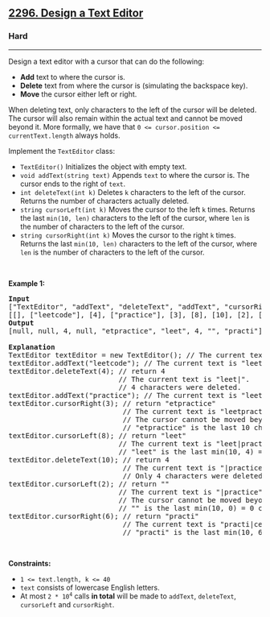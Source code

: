<h2><a href="https://leetcode.com/problems/design-a-text-editor/">2296. Design a Text Editor</a></h2><h3>Hard</h3><hr><div style="user-select: auto;"><p style="user-select: auto;">Design a text editor with a cursor that can do the following:</p>

<ul style="user-select: auto;">
	<li style="user-select: auto;"><strong style="user-select: auto;">Add</strong> text to where the cursor is.</li>
	<li style="user-select: auto;"><strong style="user-select: auto;">Delete</strong> text from where the cursor is (simulating the backspace key).</li>
	<li style="user-select: auto;"><strong style="user-select: auto;">Move</strong> the cursor either left or right.</li>
</ul>

<p style="user-select: auto;">When deleting text, only characters to the left of the cursor will be deleted. The cursor will also remain within the actual text and cannot be moved beyond it. More formally, we have that <code style="user-select: auto;">0 &lt;= cursor.position &lt;= currentText.length</code> always holds.</p>

<p style="user-select: auto;">Implement the <code style="user-select: auto;">TextEditor</code> class:</p>

<ul style="user-select: auto;">
	<li style="user-select: auto;"><code style="user-select: auto;">TextEditor()</code> Initializes the object with empty text.</li>
	<li style="user-select: auto;"><code style="user-select: auto;">void addText(string text)</code> Appends <code style="user-select: auto;">text</code> to where the cursor is. The cursor ends to the right of <code style="user-select: auto;">text</code>.</li>
	<li style="user-select: auto;"><code style="user-select: auto;">int deleteText(int k)</code> Deletes <code style="user-select: auto;">k</code> characters to the left of the cursor. Returns the number of characters actually deleted.</li>
	<li style="user-select: auto;"><code style="user-select: auto;">string cursorLeft(int k)</code> Moves the cursor to the left <code style="user-select: auto;">k</code> times. Returns the last <code style="user-select: auto;">min(10, len)</code> characters to the left of the cursor, where <code style="user-select: auto;">len</code> is the number of characters to the left of the cursor.</li>
	<li style="user-select: auto;"><code style="user-select: auto;">string cursorRight(int k)</code> Moves the cursor to the right <code style="user-select: auto;">k</code> times. Returns the last <code style="user-select: auto;">min(10, len)</code> characters to the left of the cursor, where <code style="user-select: auto;">len</code> is the number of characters to the left of the cursor.</li>
</ul>

<p style="user-select: auto;">&nbsp;</p>
<p style="user-select: auto;"><strong style="user-select: auto;">Example 1:</strong></p>

<pre style="user-select: auto;"><strong style="user-select: auto;">Input</strong>
["TextEditor", "addText", "deleteText", "addText", "cursorRight", "cursorLeft", "deleteText", "cursorLeft", "cursorRight"]
[[], ["leetcode"], [4], ["practice"], [3], [8], [10], [2], [6]]
<strong style="user-select: auto;">Output</strong>
[null, null, 4, null, "etpractice", "leet", 4, "", "practi"]

<strong style="user-select: auto;">Explanation</strong>
TextEditor textEditor = new TextEditor(); // The current text is "|". (The '|' character represents the cursor)
textEditor.addText("leetcode"); // The current text is "leetcode|".
textEditor.deleteText(4); // return 4
                          // The current text is "leet|". 
                          // 4 characters were deleted.
textEditor.addText("practice"); // The current text is "leetpractice|". 
textEditor.cursorRight(3); // return "etpractice"
                           // The current text is "leetpractice|". 
                           // The cursor cannot be moved beyond the actual text and thus did not move.
                           // "etpractice" is the last 10 characters to the left of the cursor.
textEditor.cursorLeft(8); // return "leet"
                          // The current text is "leet|practice".
                          // "leet" is the last min(10, 4) = 4 characters to the left of the cursor.
textEditor.deleteText(10); // return 4
                           // The current text is "|practice".
                           // Only 4 characters were deleted.
textEditor.cursorLeft(2); // return ""
                          // The current text is "|practice".
                          // The cursor cannot be moved beyond the actual text and thus did not move. 
                          // "" is the last min(10, 0) = 0 characters to the left of the cursor.
textEditor.cursorRight(6); // return "practi"
                           // The current text is "practi|ce".
                           // "practi" is the last min(10, 6) = 6 characters to the left of the cursor.
</pre>

<p style="user-select: auto;">&nbsp;</p>
<p style="user-select: auto;"><strong style="user-select: auto;">Constraints:</strong></p>

<ul style="user-select: auto;">
	<li style="user-select: auto;"><code style="user-select: auto;">1 &lt;= text.length, k &lt;= 40</code></li>
	<li style="user-select: auto;"><code style="user-select: auto;">text</code> consists of lowercase English letters.</li>
	<li style="user-select: auto;">At most <code style="user-select: auto;">2 * 10<sup style="user-select: auto;">4</sup></code> calls <strong style="user-select: auto;">in total</strong> will be made to <code style="user-select: auto;">addText</code>, <code style="user-select: auto;">deleteText</code>, <code style="user-select: auto;">cursorLeft</code> and <code style="user-select: auto;">cursorRight</code>.</li>
</ul>
</div>